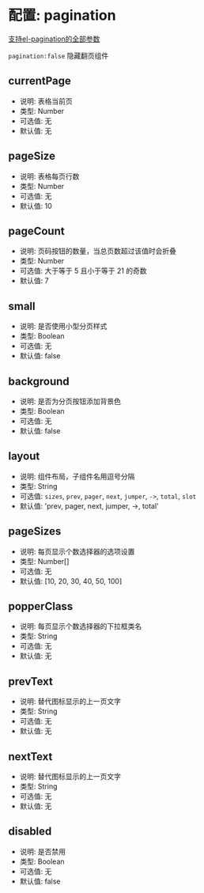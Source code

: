# 配置: pagination
[支持el-pagination的全部参数](https://element.eleme.cn/#/zh-CN/component/pagination)

`pagination:false` 隐藏翻页组件

## currentPage

* 说明: 表格当前页
* 类型: Number
* 可选值: 无
* 默认值: 无

## pageSize

* 说明: 表格每页行数
* 类型: Number
* 可选值: 无
* 默认值: 10

## pageCount

* 说明: 页码按钮的数量，当总页数超过该值时会折叠
* 类型: Number
* 可选值: 大于等于 5 且小于等于 21 的奇数
* 默认值: 7

## small

* 说明: 是否使用小型分页样式
* 类型: Boolean
* 可选值: 无
* 默认值: false

## background

* 说明: 是否为分页按钮添加背景色
* 类型: Boolean
* 可选值: 无
* 默认值: false

## layout

* 说明: 组件布局，子组件名用逗号分隔
* 类型: String
* 可选值: `sizes`, `prev`, `pager`, `next`, `jumper`, `->`, `total`, `slot`
* 默认值: 'prev, pager, next, jumper, ->, total'

## pageSizes

* 说明: 每页显示个数选择器的选项设置
* 类型: Number[]
* 可选值: 无
* 默认值: [10, 20, 30, 40, 50, 100]

## popperClass

* 说明: 每页显示个数选择器的下拉框类名
* 类型: String
* 可选值: 无
* 默认值: 无

## prevText

* 说明: 替代图标显示的上一页文字
* 类型: String
* 可选值: 无
* 默认值: 无

## nextText

* 说明: 替代图标显示的上一页文字
* 类型: String
* 可选值: 无
* 默认值: 无

## disabled

* 说明: 是否禁用
* 类型: Boolean
* 可选值: 无
* 默认值: false
